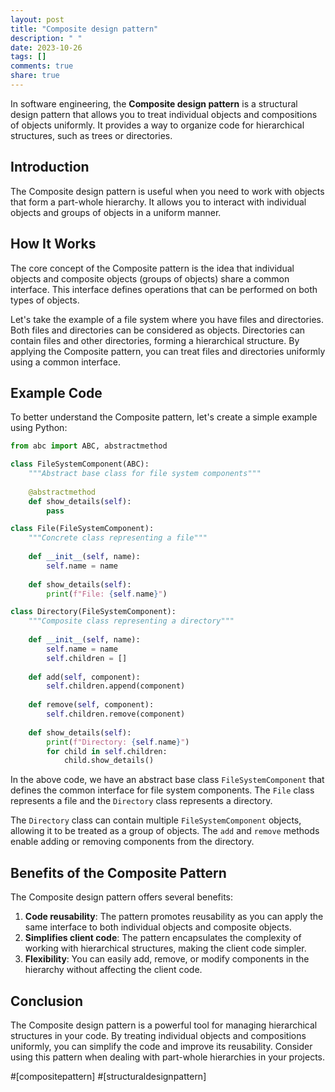 ```yaml
---
layout: post
title: "Composite design pattern"
description: " "
date: 2023-10-26
tags: []
comments: true
share: true
---
```


In software engineering, the **Composite design pattern** is a structural design pattern that allows you to treat individual objects and compositions of objects uniformly. It provides a way to organize code for hierarchical structures, such as trees or directories.

## Introduction

The Composite design pattern is useful when you need to work with objects that form a part-whole hierarchy. It allows you to interact with individual objects and groups of objects in a uniform manner.

## How It Works

The core concept of the Composite pattern is the idea that individual objects and composite objects (groups of objects) share a common interface. This interface defines operations that can be performed on both types of objects.

Let's take the example of a file system where you have files and directories. Both files and directories can be considered as objects. Directories can contain files and other directories, forming a hierarchical structure. By applying the Composite pattern, you can treat files and directories uniformly using a common interface.

## Example Code

To better understand the Composite pattern, let's create a simple example using Python:

```python
from abc import ABC, abstractmethod

class FileSystemComponent(ABC):
    """Abstract base class for file system components"""
    
    @abstractmethod
    def show_details(self):
        pass

class File(FileSystemComponent):
    """Concrete class representing a file"""
    
    def __init__(self, name):
        self.name = name
    
    def show_details(self):
        print(f"File: {self.name}")

class Directory(FileSystemComponent):
    """Composite class representing a directory"""
    
    def __init__(self, name):
        self.name = name
        self.children = []
    
    def add(self, component):
        self.children.append(component)
    
    def remove(self, component):
        self.children.remove(component)
    
    def show_details(self):
        print(f"Directory: {self.name}")
        for child in self.children:
            child.show_details()
```

In the above code, we have an abstract base class `FileSystemComponent` that defines the common interface for file system components. The `File` class represents a file and the `Directory` class represents a directory.

The `Directory` class can contain multiple `FileSystemComponent` objects, allowing it to be treated as a group of objects. The `add` and `remove` methods enable adding or removing components from the directory.

## Benefits of the Composite Pattern

The Composite design pattern offers several benefits:

1. **Code reusability**: The pattern promotes reusability as you can apply the same interface to both individual objects and composite objects.
2. **Simplifies client code**: The pattern encapsulates the complexity of working with hierarchical structures, making the client code simpler.
3. **Flexibility**: You can easily add, remove, or modify components in the hierarchy without affecting the client code.

## Conclusion

The Composite design pattern is a powerful tool for managing hierarchical structures in your code. By treating individual objects and compositions uniformly, you can simplify the code and improve its reusability. Consider using this pattern when dealing with part-whole hierarchies in your projects.

#[compositepattern] #[structuraldesignpattern]